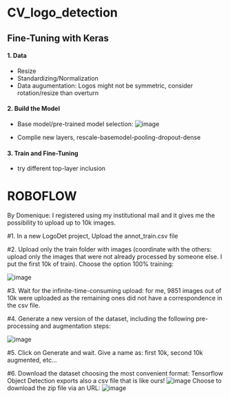 # CV_logo_detection

## Fine-Tuning with Keras

#### 1. Data
* Resize
* Standardizing/Normalization
* Data augumentation: Logos might not be symmetric, consider rotation/resize than overturn

#### 2. Build the Model
* Base model/pre-trained model selection: 
![image](https://user-images.githubusercontent.com/83235873/138552330-dc31be07-ec87-4824-bd16-7f79a926258e.png)

* Complie new layers, rescale-basemodel-pooling-dropout-dense 

#### 3. Train and Fine-Tuning
* try different top-layer inclusion


# ROBOFLOW
By Domenique: I registered using my institutional mail and it gives me the possibility to upload up to 10k images.

#1. In a new LogoDet project, Upload the annot_train.csv file 

#2. Upload only the train folder with images (coordinate with the others: upload only the images that were not already processed by someone else. I put the first 10k of train). Choose the option 100% training:
 
 ![image](https://user-images.githubusercontent.com/51834820/142015508-5b486c67-d10c-4b01-9b61-575a90167cfa.png)

#3. Wait for the infinite-time-consuming upload: for me, 9851 images out of 10k were uploaded as the remaining ones did not have a correspondence in the csv file.

#4. Generate a new version of the dataset, including the following pre-processing and augmentation steps:

![image](https://user-images.githubusercontent.com/51834820/142015543-e3021ab9-6960-4f63-84c0-eb47f6727326.png)
 
#5. Click on Generate and wait. Give a name as: first 10k, second 10k augmented, etc…

#6. Download the dataset choosing the most convenient format:
Tensorflow Object Detection exports also a csv file that is like ours!
 ![image](https://user-images.githubusercontent.com/51834820/142015589-147d7dcd-c1d0-4558-aa90-593fadd57ba7.png)
Choose to download the zip file via an URL:
![image](https://user-images.githubusercontent.com/51834820/142031357-aba84f86-d85c-4894-8dab-c9dd5d076e11.png)

